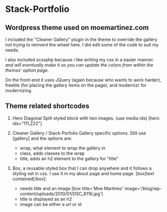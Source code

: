 # Stack-Portfolio
## Wordpress theme used on moemartinez.com


I included the "Cleaner Gallery" plugin in the theme to override the gallery 
not trying to reinvent the wheel here. I did edit  some of the code to suit my needs.

I also included scssphp because i like writing my css in a easier manner. *and will eventually make it so you can update the colors from within the themes' option page.*

On the front-end it uses JQuery (again because who wants to work harder), freetile (for placing the gallery items on the page), and modernizr for modernizing.


## Theme related shortcodes



1. Hero
   Diagonal Split styled block with two images. (use media ids) [hero ids="111,222"]

2. Cleaner Gallery / Stack-Porfolio Gallery specific options. Still use \[gallery\] and the options are:
	- wrap, what element to wrap the gallery in
	- class, adds classes to the wrap
	- title, adds an h2 element to the gallery for "title"
	
3. Box, a reusable styled box that I can drop anywhere and it follows a styling set in css. I use it in my about page and home page. [box]text contained[/box]:
	- needs title and an image [box title='Moe Martinez' image='/blog/wp-content/uploads/2010/01/DSC_6116.jpg']
	- title is displayed as an h2
	- image can be either a url or id
	
